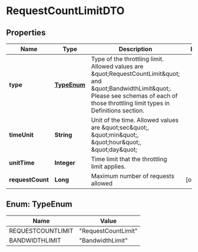 
# RequestCountLimitDTO

## Properties
Name | Type | Description | Notes
------------ | ------------- | ------------- | -------------
**type** | [**TypeEnum**](#TypeEnum) | Type of the throttling limit. Allowed values are \&quot;RequestCountLimit\&quot; and \&quot;BandwidthLimit\&quot;. Please see schemas of each of those throttling limit types in Definitions section.  | 
**timeUnit** | **String** | Unit of the time. Allowed values are \&quot;sec\&quot;, \&quot;min\&quot;, \&quot;hour\&quot;, \&quot;day\&quot; | 
**unitTime** | **Integer** | Time limit that the throttling limit applies. | 
**requestCount** | **Long** | Maximum number of requests allowed |  [optional]


<a name="TypeEnum"></a>
## Enum: TypeEnum
Name | Value
---- | -----
REQUESTCOUNTLIMIT | &quot;RequestCountLimit&quot;
BANDWIDTHLIMIT | &quot;BandwidthLimit&quot;



